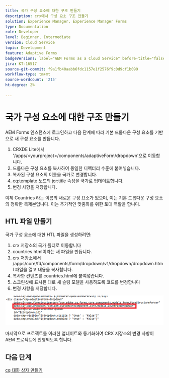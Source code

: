 ```yaml
---
title: 국가 구성 요소에 대한 구조 만들기
description: crx에서 구성 요소 구조 만들기
solution: Experience Manager, Experience Manager Forms
type: Documentation
role: Developer
level: Beginner, Intermediate
version: Cloud Service
topic: Development
feature: Adaptive Forms
badgeVersions: label="AEM Forms as a Cloud Service" before-title="false"
jira: KT-16517
source-git-commit: f9a1fb40aabb6fdc1157e1f2576f9c0d9cf1b099
workflow-type: tm+mt
source-wordcount: '215'
ht-degree: 2%

---
```


# 국가 구성 요소에 대한 구조 만들기

AEM Forms 인스턴스에 로그인하고 다음 단계에 따라 기본 드롭다운 구성 요소를 기반으로 새 구성 요소를 만듭니다.

1. CRXDE Lite에서 &#39;/apps/&lt;yourproject>/components/adaptiveForm/dropdown&#39;으로 이동합니다.
2. 드롭다운 구성 요소를 복사하여 동일한 디렉터리 수준에 붙여넣습니다.
3. 복사된 구성 요소의 이름을 국가로 변경합니다.
4. cq:template 노드의 jcr:title 속성을 국가로 업데이트합니다.
5. 변경 사항을 저장합니다.

이제 Countries 라는 이름의 새로운 구성 요소가 있으며, 이는 기본 드롭다운 구성 요소의 정확한 복제본입니다. 이는 추가적인 맞춤화를 위한 토대 역할을 합니다.

## HTL 파일 만들기

국가 구성 요소에 대한 HTL 파일을 생성하려면:

1. crx 저장소의 국가 폴더로 이동합니다
2. countries.html이라는 새 파일을 만듭니다.
3. crx 저장소에서 /apps/core/fd/components/form/dropdown/v1/dropdown/dropdown.html 파일을 열고 내용을 복사합니다.
4. 복사한 컨텐츠를 countries.html에 붙여넣습니다.
5. 스크린샷에 표시된 대로 새 슬링 모델을 사용하도록 코드를 변경합니다
6. 변경 사항을 저장합니다.

![sling-model](assets/countriesdropdown.png)

마지막으로 프로젝트를 이러한 업데이트와 동기화하여 CRX 저장소의 변경 사항이 AEM 프로젝트에 반영되도록 합니다.


## 다음 단계

[cq 대화 상자 만들기](./dialog.md)
